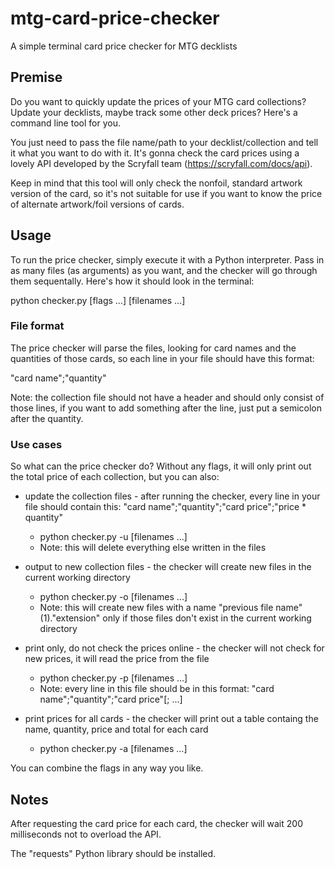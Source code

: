 # mtg-card-price-checker

A simple terminal card price checker for MTG decklists

## Premise

Do you want to quickly update the prices of your MTG card collections? Update your decklists, maybe track some other deck prices? Here's a command line tool for you.

You just need to pass the file name/path to your decklist/collection and tell it what you want to do with it. It's gonna check the card prices using a lovely API developed by the Scryfall team (https://scryfall.com/docs/api).

Keep in mind that this tool will only check the nonfoil, standard artwork version of the card, so it's not suitable for use if you want to know the price of alternate artwork/foil versions of cards.

## Usage

To run the price checker, simply execute it with a Python interpreter. Pass in as many files (as arguments) as you want, and the checker will go through them sequentally. Here's how it should look in the terminal:

python checker.py [flags ...] [filenames ...]

### File format

The price checker will parse the files, looking for card names and the quantities of those cards, so each line in your file should have this format:

"card name";"quantity"

Note: the collection file should not have a header and should only consist of those lines, if you want to add something after the line, just put a semicolon after the quantity.

### Use cases

So what can the price checker do? Without any flags, it will only print out the total price of each collection, but you can also:

* update the collection files - after running the checker, every line in your file should contain this: "card name";"quantity";"card price";"price * quantity"
  - python checker.py -u [filenames ...]
  - Note: this will delete everything else written in the files

* output to new collection files - the checker will create new files in the current working directory
  - python checker.py -o [filenames ...]
  - Note: this will create new files with a name "previous file name" (1)."extension" only if those files don't exist in the current working directory
  
* print only, do not check the prices online - the checker will not check for new prices, it will read the price from the file
  - python checker.py -p [filenames ...]
  - Note: every line in this file should be in this format: "card name";"quantity";"card price"[; ...]
  
* print prices for all cards - the checker will print out a table containg the name, quantity, price and total for each card
  - python checker.py -a [filenames ...]
  
You can combine the flags in any way you like.

## Notes

After requesting the card price for each card, the checker will wait 200 milliseconds not to overload the API.

The "requests" Python library should be installed.
